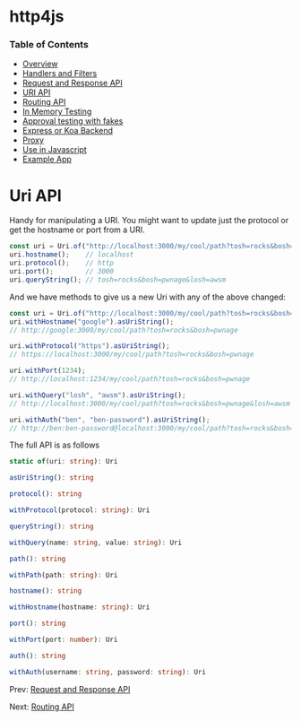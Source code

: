 # http4js

### Table of Contents

- [Overview](/http4js/#basics)
- [Handlers and Filters](/http4js/Handlers-and-filters/#handlers-and-filters)
- [Request and Response API](/http4js/Request-and-response-api/#request-and-response-api)
- [URI API](/http4js/Uri-api/#uri-api)
- [Routing API](/http4js/Routing-api/#routing-api)
- [In Memory Testing](/http4js/In-memory-testing/#in-memory-testing)
- [Approval testing with fakes](/http4js/Approval-testing-with-fakes/#approval-testing-with-fakes)
- [Express or Koa Backend](/http4js/Express-or-koa-backend/#express-or-koa-backend)
- [Proxy](/http4js/Proxy/#proxy)
- [Use in Javascript](/http4js/Use-in-javascript/#how-to-require-and-use-http4js-in-js)
- [Example App](https://github.com/TomShacham/http4js-eg)

# Uri API

Handy for manipulating a URI. You might want to update just the protocol or 
get the hostname or port from a URI.
 
```typescript
const uri = Uri.of("http://localhost:3000/my/cool/path?tosh=rocks&bosh=pwnage&losh=awsm")
uri.hostname();    // localhost
uri.protocol();    // http
uri.port();        // 3000
uri.queryString(); // tosh=rocks&bosh=pwnage&losh=awsm
```

And we have methods to give us a new Uri with any of the above changed:

```typescript
const uri = Uri.of("http://localhost:3000/my/cool/path?tosh=rocks&bosh=pwnage")
uri.withHostname("google").asUriString();    
// http://google:3000/my/cool/path?tosh=rocks&bosh=pwnage 

uri.withProtocol("https").asUriString();   
// https://localhost:3000/my/cool/path?tosh=rocks&bosh=pwnage

uri.withPort(1234);  
// http://localhost:1234/my/cool/path?tosh=rocks&bosh=pwnage

uri.withQuery("losh", "awsm").asUriString(); 
// http://localhost:3000/my/cool/path?tosh=rocks&bosh=pwnage&losh=awsm

uri.withAuth("ben", "ben-password").asUriString();
// http://ben:ben-password@localhost:3000/my/cool/path?tosh=rocks&bosh=pwnage

```

The full API is as follows

```typescript
static of(uri: string): Uri 

asUriString(): string 

protocol(): string 

withProtocol(protocol: string): Uri 

queryString(): string 

withQuery(name: string, value: string): Uri 

path(): string

withPath(path: string): Uri 

hostname(): string 

withHostname(hostname: string): Uri 

port(): string 

withPort(port: number): Uri 

auth(): string 

withAuth(username: string, password: string): Uri 

```

Prev: [Request and Response API](/http4js/Request-and-response-api/#request-and-response-api)

Next: [Routing API](/http4js/Routing-api/#routing-api)
